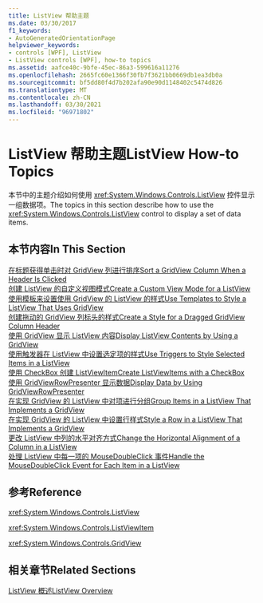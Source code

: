 ```yaml
---
title: ListView 帮助主题
ms.date: 03/30/2017
f1_keywords:
- AutoGeneratedOrientationPage
helpviewer_keywords:
- controls [WPF], ListView
- ListView controls [WPF], how-to topics
ms.assetid: aafce40c-9bfe-45ec-86a3-599616a11276
ms.openlocfilehash: 2665fc60e1366f30fb7f3621bb0669db1ea3db0a
ms.sourcegitcommit: bf5dd80f4d7b202afa90e90d1148402c5474d826
ms.translationtype: MT
ms.contentlocale: zh-CN
ms.lasthandoff: 03/30/2021
ms.locfileid: "96971802"
---
```

# <a name="listview-how-to-topics"></a><span data-ttu-id="f3772-102">ListView 帮助主题</span><span class="sxs-lookup"><span data-stu-id="f3772-102">ListView How-to Topics</span></span>
<span data-ttu-id="f3772-103">本节中的主题介绍如何使用 <xref:System.Windows.Controls.ListView> 控件显示一组数据项。</span><span class="sxs-lookup"><span data-stu-id="f3772-103">The topics in this section describe how to use the <xref:System.Windows.Controls.ListView> control to display a set of data items.</span></span>  
  
## <a name="in-this-section"></a><span data-ttu-id="f3772-104">本节内容</span><span class="sxs-lookup"><span data-stu-id="f3772-104">In This Section</span></span>  
 [<span data-ttu-id="f3772-105">在标题获得单击时对 GridView 列进行排序</span><span class="sxs-lookup"><span data-stu-id="f3772-105">Sort a GridView Column When a Header Is Clicked</span></span>](how-to-sort-a-gridview-column-when-a-header-is-clicked.md)  
 [<span data-ttu-id="f3772-106">创建 ListView 的自定义视图模式</span><span class="sxs-lookup"><span data-stu-id="f3772-106">Create a Custom View Mode for a ListView</span></span>](how-to-create-a-custom-view-mode-for-a-listview.md)  
 [<span data-ttu-id="f3772-107">使用模板来设置使用 GridView 的 ListView 的样式</span><span class="sxs-lookup"><span data-stu-id="f3772-107">Use Templates to Style a ListView That Uses GridView</span></span>](how-to-use-templates-to-style-a-listview-that-uses-gridview.md)  
 [<span data-ttu-id="f3772-108">创建拖动的 GridView 列标头的样式</span><span class="sxs-lookup"><span data-stu-id="f3772-108">Create a Style for a Dragged GridView Column Header</span></span>](how-to-create-a-style-for-a-dragged-gridview-column-header.md)  
 [<span data-ttu-id="f3772-109">使用 GridView 显示 ListView 内容</span><span class="sxs-lookup"><span data-stu-id="f3772-109">Display ListView Contents by Using a GridView</span></span>](how-to-display-listview-contents-by-using-a-gridview.md)  
 [<span data-ttu-id="f3772-110">使用触发器在 ListView 中设置选定项的样式</span><span class="sxs-lookup"><span data-stu-id="f3772-110">Use Triggers to Style Selected Items in a ListView</span></span>](how-to-use-triggers-to-style-selected-items-in-a-listview.md)  
 [<span data-ttu-id="f3772-111">使用 CheckBox 创建 ListViewItem</span><span class="sxs-lookup"><span data-stu-id="f3772-111">Create ListViewItems with a CheckBox</span></span>](how-to-create-listviewitems-with-a-checkbox.md)  
 [<span data-ttu-id="f3772-112">使用 GridViewRowPresenter 显示数据</span><span class="sxs-lookup"><span data-stu-id="f3772-112">Display Data by Using GridViewRowPresenter</span></span>](how-to-display-data-by-using-gridviewrowpresenter.md)  
 [<span data-ttu-id="f3772-113">在实现 GridView 的 ListView 中对项进行分组</span><span class="sxs-lookup"><span data-stu-id="f3772-113">Group Items in a ListView That Implements a GridView</span></span>](how-to-group-items-in-a-listview-that-implements-a-gridview.md)  
 [<span data-ttu-id="f3772-114">在实现 GridView 的 ListView 中设置行样式</span><span class="sxs-lookup"><span data-stu-id="f3772-114">Style a Row in a ListView That Implements a GridView</span></span>](how-to-style-a-row-in-a-listview-that-implements-a-gridview.md)  
 [<span data-ttu-id="f3772-115">更改 ListView 中列的水平对齐方式</span><span class="sxs-lookup"><span data-stu-id="f3772-115">Change the Horizontal Alignment of a Column in a ListView</span></span>](how-to-change-the-horizontal-alignment-of-a-column-in-a-listview.md)  
 [<span data-ttu-id="f3772-116">处理 ListView 中每一项的 MouseDoubleClick 事件</span><span class="sxs-lookup"><span data-stu-id="f3772-116">Handle the MouseDoubleClick Event for Each Item in a ListView</span></span>](how-to-handle-the-mousedoubleclick-event-for-each-item-in-a-listview.md)  
  
## <a name="reference"></a><span data-ttu-id="f3772-117">参考</span><span class="sxs-lookup"><span data-stu-id="f3772-117">Reference</span></span>  
 <xref:System.Windows.Controls.ListView>  
  
 <xref:System.Windows.Controls.ListViewItem>  
  
 <xref:System.Windows.Controls.GridView>  
  
## <a name="related-sections"></a><span data-ttu-id="f3772-118">相关章节</span><span class="sxs-lookup"><span data-stu-id="f3772-118">Related Sections</span></span>  
 [<span data-ttu-id="f3772-119">ListView 概述</span><span class="sxs-lookup"><span data-stu-id="f3772-119">ListView Overview</span></span>](listview-overview.md)
